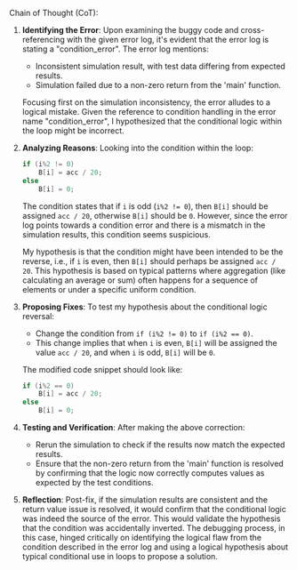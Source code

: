Chain of Thought (CoT):

1. **Identifying the Error**:
   Upon examining the buggy code and cross-referencing with the given error log, it's evident that the error log is stating a "condition_error". The error log mentions:
   - Inconsistent simulation result, with test data differing from expected results.
   - Simulation failed due to a non-zero return from the 'main' function.

   Focusing first on the simulation inconsistency, the error alludes to a logical mistake. Given the reference to condition handling in the error name "condition_error", I hypothesized that the conditional logic within the loop might be incorrect.

2. **Analyzing Reasons**:
   Looking into the condition within the loop:
   ```cpp
   if (i%2 != 0)
       B[i] = acc / 20;
   else
       B[i] = 0; 
   ```
   The condition states that if `i` is odd (`i%2 != 0`), then `B[i]` should be assigned `acc / 20`, otherwise `B[i]` should be `0`. However, since the error log points towards a condition error and there is a mismatch in the simulation results, this condition seems suspicious. 

   My hypothesis is that the condition might have been intended to be the reverse, i.e., if `i` is even, then `B[i]` should perhaps be assigned `acc / 20`. This hypothesis is based on typical patterns where aggregation (like calculating an average or sum) often happens for a sequence of elements or under a specific uniform condition.

3. **Proposing Fixes**:
   To test my hypothesis about the conditional logic reversal:
   - Change the condition from `if (i%2 != 0)` to `if (i%2 == 0)`.
   - This change implies that when `i` is even, `B[i]` will be assigned the value `acc / 20`, and when `i` is odd, `B[i]` will be `0`.
   
   The modified code snippet should look like:
   ```cpp
   if (i%2 == 0)
       B[i] = acc / 20;
   else
       B[i] = 0;
   ```

4. **Testing and Verification**:
   After making the above correction:
   - Rerun the simulation to check if the results now match the expected results.
   - Ensure that the non-zero return from the 'main' function is resolved by confirming that the logic now correctly computes values as expected by the test conditions.

5. **Reflection**:
   Post-fix, if the simulation results are consistent and the return value issue is resolved, it would confirm that the conditional logic was indeed the source of the error. This would validate the hypothesis that the condition was accidentally inverted. The debugging process, in this case, hinged critically on identifying the logical flaw from the condition described in the error log and using a logical hypothesis about typical conditional use in loops to propose a solution.